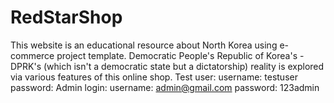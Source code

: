 # RedStarShop
This website is an educational resource about North Korea using e-commerce project template.
Democratic People's Republic of Korea's - DPRK's (which isn't a democratic state but a dictatorship) reality is explored via various features of this online shop.
Test user: 
username: testuser 
password: 
Admin login: username: admin@gmail.com   password: 123admin
